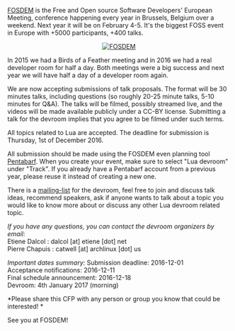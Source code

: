 [FOSDEM](https://fosdem.org) is the Free and Open source Software Developers' European Meeting, conference happening every year in Brussels, Belgium over a weekend. Next year it will be on February 4-5. It's the biggest FOSS event in Europe with +5000 participants, +400 talks. 

<a href="http://fosdem.org"><center><img class="img-responsive" src="https://fosdem.org/2017/assets/style/logo-big-a5243e4d7e00f8bc6816e2b3f3804f505a17ae4832e6e52a24d183617e03a87c.png" alt="FOSDEM"/></center></a>


In 2015 we had a Birds of a Feather meeting and in 2016 we had a real developer room for half a day. Both meetings were a big success and next year we will have half a day of a developer room again. 

We are now accepting submissions of talk proposals. The format will be 30 minutes talks, including questions (so roughly 20-25 minute talks, 5-10 minutes for Q&A). The talks will be filmed, possibly streamed live, and the videos will be made available publicly under a CC-BY license. Submitting a talk for the devroom implies that you agree to be filmed under such terms. 

All topics related to Lua are accepted. The deadline for submission is Thursday, 1st of December 2016.

All submission should be made using the FOSDEM even planning tool [Pentabarf](https://fosdem.org/submit). When you create your event, make sure to select "Lua devroom" under "Track". If you already have a Pentabarf account from a previous year, please reuse it instead of creating a new one. 

There is a [mailing-list](https://lists.fosdem.org/listinfo/lua-devroom) for the devroom, feel free to join and discuss talk ideas, recommend speakers, ask if anyone wants to talk about a topic you would like to know more about or discuss any other Lua devroom related topic.

*If you have any questions, you can contact the devroom organizers by email*:   
Etiene Dalcol : dalcol [at] etiene [dot] net   
Pierre Chapuis : catwell [at] archlinux [dot] us 

*Important dates summary:* 
Submission deadline: 2016-12-01  
Acceptance notifications: 2016-12-11  
Final schedule announcement: 2016-12-18  
Devroom: 4th January 2017 (morning)  

*Please share this CFP with any person or group you know that could be interested! *

See you at FOSDEM! 
